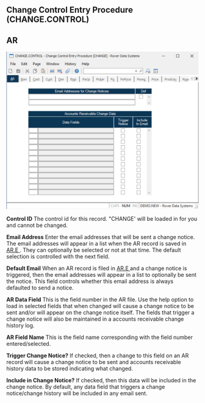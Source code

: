 ##  Change Control Entry Procedure (CHANGE.CONTROL)

<PageHeader />

##  AR

![](./CHANGE-CONTROL-1.jpg)

**Control ID** The control id for this record. "CHANGE' will be loaded in for
you and cannot be changed.  
  
**Email Address** Enter the email addresses that will be sent a change notice. The email addresses will appear in a list when the AR record is saved in [ AR.E ](../../../../AR-OVERVIEW/AR-ENTRY/AR-E/README.md) . They can optionally be selected or not at that time. The default selection is controlled with the next field.   
  
**Default Email** When an AR record is filed in [ AR.E ](../../../../AR-OVERVIEW/AR-ENTRY/AR-E/README.md) and a change notice is triggered, then the email addresses will appear in a list to optionally be sent the notice. This field controls whether this email address is always defaulted to send a notice.   
  
**AR Data Field** This is the field number in the AR file. Use the help option
to load in selected fields that when changed will cause a change notice to be
sent and/or will appear on the change notice itself. The fields that trigger a
change notice will also be maintained in a accounts receivable change history
log.  
  
**AR Field Name** This is the field name corresponding with the field number
entered/selected.  
  
**Trigger Change Notice?** If checked, then a change to this field on an AR
record will cause a change notice to be sent and accounts receivable history
data to be stored indicating what changed.  
  
**Include in Change Notice?** If checked, then this data will be included in
the change notice. By default, any data field that triggers a change
notice/change history will be included in any email sent.  
  
  
<badge text= "Version 8.10.57" vertical="middle" />

<PageFooter />